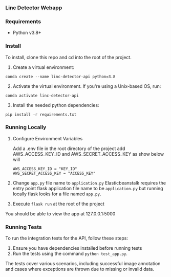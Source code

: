 ### Linc Detector Webapp

### Requirements
- Python v3.8+

### Install
To install, clone this repo and cd into the root of the project.

1) Create a virtual environment:

```conda create --name linc-detector-api python=3.8```

2) Activate the virtual environment. If you're using a Unix-based OS, run:

```conda activate linc-detector-api```

3) Install the needed python dependencies:

```pip install -r requirements.txt```

### Running Locally

1. Configure Environment Variables

    Add a .env file in the root directory of the project add AWS_ACCESS_KEY_ID and AWS_SECRET_ACCESS_KEY as show below will

    ```buildoutcfg
    AWS_ACCESS_KEY_ID = "KEY_ID"
    AWS_SECRET_ACCESS_KEY = "ACCESS_KEY"
    ```
3. Change `app.py` file name to `application.py` Elasticbeanstalk requires the entry point 
flask application file name to be `application.py` but running locally flask looks for
a file named `app.py`.

4. Execute ```flask run``` at the root of the project

You should be able to view the app at 127.0.0.1:5000

### Running Tests

To run the integration tests for the API, follow these steps:

1. Ensure you have dependencies installed before running tests
2. Run the tests using the command `python test_app.py`.

The tests cover various scenarios, including successful image annotation and cases where exceptions are thrown due to missing or invalid data.
